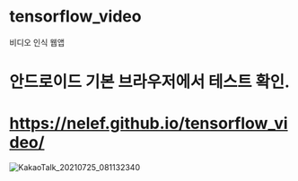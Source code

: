 # tensorflow_video
비디오 인식 웹앱

# 안드로이드 기본 브라우저에서 테스트 확인.
# https://nelef.github.io/tensorflow_video/

![KakaoTalk_20210725_081132340](https://user-images.githubusercontent.com/40861980/127246917-c98e978d-41e2-42ad-bb3c-bff17b4486e4.gif)
